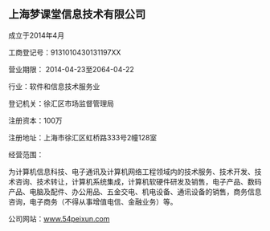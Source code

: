 ## 上海梦课堂信息技术有限公司

成立于2014年4月

工商登记号：9131010430131197XX

营业期限：	2014-04-23至2064-04-22

行业：软件和信息技术服务业

登记机关：徐汇区市场监督管理局

注册资本：100万

注册地址：上海市徐汇区虹桥路333号2幢128室

经营范围：

为计算机信息科技、电子通讯及计算机网络工程领域内的技术服务、技术开发、技术咨询、技术转让，计算机系统集成，计算机软硬件研发及销售，电子产品、数码产品、电脑及配件、办公用品、五金交电、机电设备、通讯设备的销售，商务信息咨询，电子商务（不得从事增值电信、金融业务）等。

公司网站：www.54peixun.com
